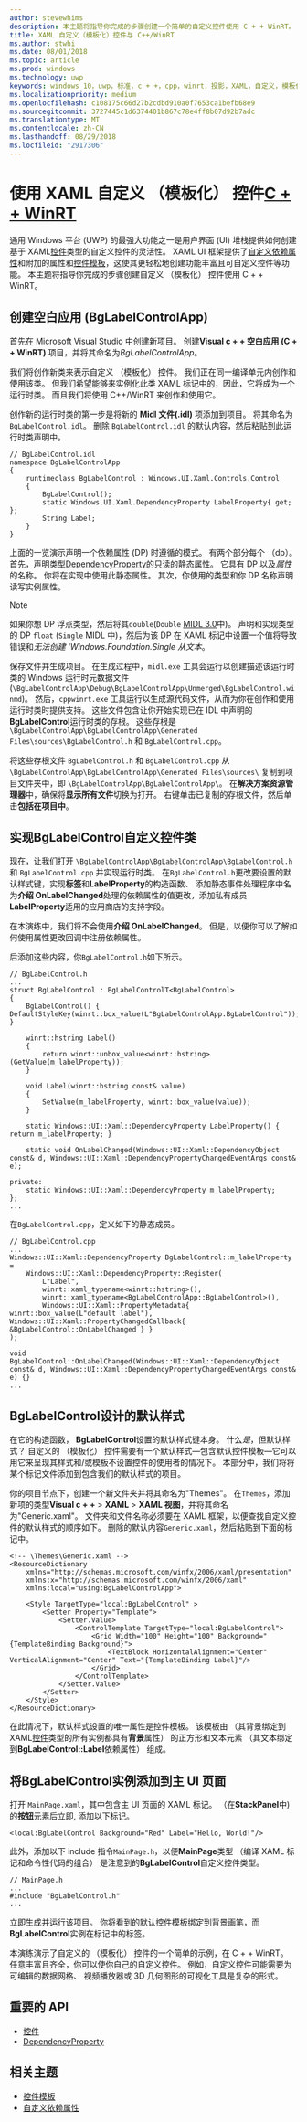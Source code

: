 ```yaml
---
author: stevewhims
description: 本主题将指导你完成的步骤创建一个简单的自定义控件使用 C + + WinRT。 你可以生成的相关信息来创建你自己功能丰富且可自定义的 UI 控件。
title: XAML 自定义（模板化）控件与 C++/WinRT
ms.author: stwhi
ms.date: 08/01/2018
ms.topic: article
ms.prod: windows
ms.technology: uwp
keywords: windows 10，uwp，标准，c + +，cpp，winrt，投影，XAML，自定义，模板化控件
ms.localizationpriority: medium
ms.openlocfilehash: c108175c66d27b2cdbd910a0f7653ca1befb68e9
ms.sourcegitcommit: 3727445c1d6374401b867c78e4ff8b07d92b7adc
ms.translationtype: MT
ms.contentlocale: zh-CN
ms.lasthandoff: 08/29/2018
ms.locfileid: "2917306"
---
```

# <a name="xaml-custom-templated-controls-with-cwinrtwindowsuwpcpp-and-winrt-apisintro-to-using-cpp-with-winrt"></a>使用 XAML 自定义 （模板化） 控件[C + + WinRT](/windows/uwp/cpp-and-winrt-apis/intro-to-using-cpp-with-winrt)

通用 Windows 平台 (UWP) 的最强大功能之一是用户界面 (UI) 堆栈提供如何创建基于 XAML[控件](/uwp/api/windows.ui.xaml.controls.control)类型的自定义控件的灵活性。 XAML UI 框架提供了[自定义依赖属性](/windows/uwp/xaml-platform/custom-dependency-properties)和附加的属性和[控件模板](/windows/uwp/design/controls-and-patterns/control-templates)，这使其更轻松地创建功能丰富且可自定义控件等功能。 本主题将指导你完成的步骤创建自定义 （模板化） 控件使用 C + + WinRT。

## <a name="create-a-blank-app-bglabelcontrolapp"></a>创建空白应用 (BgLabelControlApp)
首先在 Microsoft Visual Studio 中创建新项目。 创建**Visual c + + 空白应用 (C + + WinRT)** 项目，并将其命名为*BgLabelControlApp*。

我们将创作新类来表示自定义 （模板化） 控件。 我们正在同一编译单元内创作和使用该类。 但我们希望能够来实例化此类 XAML 标记中的，因此，它将成为一个运行时类。 而且我们将使用 C++/WinRT 来创作和使用它。

创作新的运行时类的第一步是将新的 **Midl 文件(.idl)** 项添加到项目。 将其命名为 `BgLabelControl.idl`。 删除 `BgLabelControl.idl` 的默认内容，然后粘贴到此运行时类声明中。

```idl
// BgLabelControl.idl
namespace BgLabelControlApp
{
    runtimeclass BgLabelControl : Windows.UI.Xaml.Controls.Control
    {
        BgLabelControl();
        static Windows.UI.Xaml.DependencyProperty LabelProperty{ get; };
        String Label;
    }
}
```

上面的一览演示声明一个依赖属性 (DP) 时遵循的模式。 有两个部分每个 （dp）。 首先，声明类型[DependencyProperty](/uwp/api/windows.ui.xaml.dependencyproperty)的只读的静态属性。 它具有 DP 以及*属性*的名称。 你将在实现中使用此静态属性。 其次，你使用的类型和你 DP 名称声明读写实例属性。

> [!NOTE]
> 如果你想 DP 浮点类型，然后将其`double`(`Double` [MIDL 3.0](/uwp/midl-3/)中)。 声明和实现类型的 DP `float` (`Single` MIDL 中)，然后为该 DP 在 XAML 标记中设置一个值将导致错误和*无法创建 'Windows.Foundation.Single 从文本<NUMBER>*。

保存文件并生成项目。 在生成过程中，`midl.exe` 工具会运行以创建描述该运行时类的 Windows 运行时元数据文件 (`\BgLabelControlApp\Debug\BgLabelControlApp\Unmerged\BgLabelControl.winmd`)。 然后，`cppwinrt.exe` 工具运行以生成源代码文件，从而为你在创作和使用运行时类时提供支持。 这些文件包含让你开始实现已在 IDL 中声明的**BgLabelControl**运行时类的存根。 这些存根是 `\BgLabelControlApp\BgLabelControlApp\Generated Files\sources\BgLabelControl.h` 和 `BgLabelControl.cpp`。

将这些存根文件 `BgLabelControl.h` 和 `BgLabelControl.cpp` 从 `\BgLabelControlApp\BgLabelControlApp\Generated Files\sources\` 复制到项目文件夹中，即 `\BgLabelControlApp\BgLabelControlApp\`。 在**解决方案资源管理器**中，确保将**显示所有文件**切换为打开。 右键单击已复制的存根文件，然后单击**包括在项目中**。

## <a name="implement-the-bglabelcontrol-custom-control-class"></a>实现**BgLabelControl**自定义控件类
现在，让我们打开 `\BgLabelControlApp\BgLabelControlApp\BgLabelControl.h` 和 `BgLabelControl.cpp` 并实现运行时类。 在`BgLabelControl.h`更改要设置的默认样式键，实现**标签**和**LabelProperty**的构造函数、 添加静态事件处理程序中名为**介绍 OnLabelChanged**处理的依赖属性的值更改，添加私有成员**LabelProperty**适用的应用商店的支持字段。

在本演练中，我们将不会使用**介绍 OnLabelChanged**。 但是，以便你可以了解如何使用属性更改回调中注册依赖属性。

后添加这些内容，你`BgLabelControl.h`如下所示。

```cppwinrt
// BgLabelControl.h
...
struct BgLabelControl : BgLabelControlT<BgLabelControl>
{
    BgLabelControl() { DefaultStyleKey(winrt::box_value(L"BgLabelControlApp.BgLabelControl")); }

    winrt::hstring Label()
    {
        return winrt::unbox_value<winrt::hstring>(GetValue(m_labelProperty));
    }

    void Label(winrt::hstring const& value)
    {
        SetValue(m_labelProperty, winrt::box_value(value));
    }

    static Windows::UI::Xaml::DependencyProperty LabelProperty() { return m_labelProperty; }

    static void OnLabelChanged(Windows::UI::Xaml::DependencyObject const& d, Windows::UI::Xaml::DependencyPropertyChangedEventArgs const& e);

private:
    static Windows::UI::Xaml::DependencyProperty m_labelProperty;
};
...
```

在`BgLabelControl.cpp`，定义如下的静态成员。

```cppwinrt
// BgLabelControl.cpp
...
Windows::UI::Xaml::DependencyProperty BgLabelControl::m_labelProperty =
    Windows::UI::Xaml::DependencyProperty::Register(
        L"Label",
        winrt::xaml_typename<winrt::hstring>(),
        winrt::xaml_typename<BgLabelControlApp::BgLabelControl>(),
        Windows::UI::Xaml::PropertyMetadata{ winrt::box_value(L"default label"), Windows::UI::Xaml::PropertyChangedCallback{ &BgLabelControl::OnLabelChanged } }
);

void BgLabelControl::OnLabelChanged(Windows::UI::Xaml::DependencyObject const& d, Windows::UI::Xaml::DependencyPropertyChangedEventArgs const& e) {}
...
```

## <a name="design-the-default-style-for-bglabelcontrol"></a>**BgLabelControl**设计的默认样式

在它的构造函数， **BgLabelControl**设置的默认样式键本身。 什么*是*，但默认样式？ 自定义的 （模板化） 控件需要有一个默认样式&mdash;包含默认控件模板&mdash;它可以用它来呈现其样式和/或模板不设置控件的使用者的情况下。 本部分中，我们将将某个标记文件添加到包含我们的默认样式的项目。

你的项目节点下，创建一个新文件夹并将其命名为"Themes"。 在`Themes`，添加新项的类型**Visual c + +** > **XAML** > **XAML 视图**，并将其命名为"Generic.xaml"。 文件夹和文件名称必须要在 XAML 框架，以便查找自定义控件的默认样式的顺序如下。 删除的默认内容`Generic.xaml`，然后粘贴到下面的标记中。

```xaml
<!-- \Themes\Generic.xaml -->
<ResourceDictionary
    xmlns="http://schemas.microsoft.com/winfx/2006/xaml/presentation"
    xmlns:x="http://schemas.microsoft.com/winfx/2006/xaml"
    xmlns:local="using:BgLabelControlApp">

    <Style TargetType="local:BgLabelControl" >
        <Setter Property="Template">
            <Setter.Value>
                <ControlTemplate TargetType="local:BgLabelControl">
                    <Grid Width="100" Height="100" Background="{TemplateBinding Background}">
                        <TextBlock HorizontalAlignment="Center" VerticalAlignment="Center" Text="{TemplateBinding Label}"/>
                    </Grid>
                </ControlTemplate>
            </Setter.Value>
        </Setter>
    </Style>
</ResourceDictionary>
```

在此情况下，默认样式设置的唯一属性是控件模板。 该模板由 （其背景绑定到 XAML[控件](/uwp/api/windows.ui.xaml.controls.control)类型的所有实例都具有**背景**属性） 的正方形和文本元素 （其文本绑定到**BgLabelControl::Label**依赖属性） 组成。

## <a name="add-an-instance-of-bglabelcontrol-to-the-main-ui-page"></a>将**BgLabelControl**实例添加到主 UI 页面

打开 `MainPage.xaml`，其中包含主 UI 页面的 XAML 标记。 （在**StackPanel**中) 的**按钮**元素后立即, 添加以下标记。

```xaml
<local:BgLabelControl Background="Red" Label="Hello, World!"/>
```

此外，添加以下 include 指令`MainPage.h`，以便**MainPage**类型 （编译 XAML 标记和命令性代码的组合） 是注意到的**BgLabelControl**自定义控件类型。

```cppwinrt
// MainPage.h
...
#include "BgLabelControl.h"
...
```

立即生成并运行该项目。 你将看到的默认控件模板绑定到背景画笔，而**BgLabelControl**实例在标记中的标签。

本演练演示了自定义的 （模板化） 控件的一个简单的示例，在 C + + WinRT。 任意丰富且齐全，你可以使你自己的自定义控件。 例如，自定义控件可能需要为可编辑的数据网格、 视频播放器或 3D 几何图形的可视化工具是复杂的形式。

## <a name="important-apis"></a>重要的 API
* [控件](/uwp/api/windows.ui.xaml.controls.control)
* [DependencyProperty](/uwp/api/windows.ui.xaml.dependencyproperty)

## <a name="related-topics"></a>相关主题
* [控件模板](/windows/uwp/design/controls-and-patterns/control-templates)
* [自定义依赖属性](/windows/uwp/xaml-platform/custom-dependency-properties)
